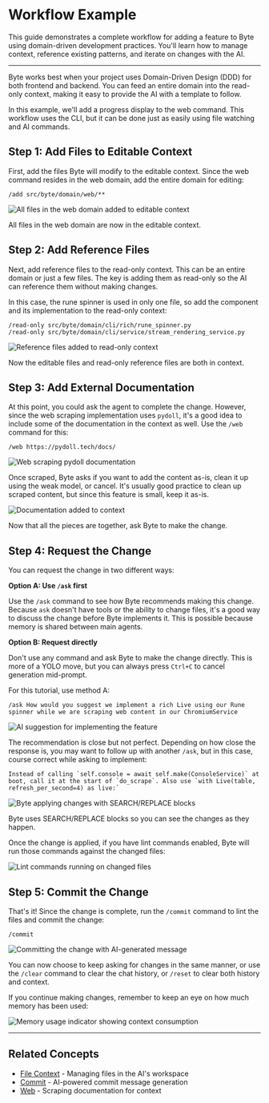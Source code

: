 # Workflow Example

This guide demonstrates a complete workflow for adding a feature to Byte using domain-driven development practices. You'll learn how to manage context, reference existing patterns, and iterate on changes with the AI.

---

Byte works best when your project uses Domain-Driven Design (DDD) for both frontend and backend. You can feed an entire domain into the read-only context, making it easy to provide the AI with a template to follow.

In this example, we'll add a progress display to the web command. This workflow uses the CLI, but it can be done just as easily using file watching and AI commands.

## Step 1: Add Files to Editable Context

First, add the files Byte will modify to the editable context. Since the web command resides in the web domain, add the entire domain for editing:

```
/add src/byte/domain/web/**
```

![All files in the web domain added to editable context](../images/example/step_1.png)

All files in the web domain are now in the editable context.

## Step 2: Add Reference Files

Next, add reference files to the read-only context. This can be an entire domain or just a few files. The key is adding them as read-only so the AI can reference them without making changes.

In this case, the rune spinner is used in only one file, so add the component and its implementation to the read-only context:

```
/read-only src/byte/domain/cli/rich/rune_spinner.py
/read-only src/byte/domain/cli/service/stream_rendering_service.py
```

![Reference files added to read-only context](../images/example/step_2.png)

Now the editable files and read-only reference files are both in context.

## Step 3: Add External Documentation

At this point, you could ask the agent to complete the change. However, since the web scraping implementation uses `pydoll`, it's a good idea to include some of the documentation in the context as well. Use the `/web` command for this:

```
/web https://pydoll.tech/docs/
```

![Web scraping pydoll documentation](../images/example/step_3_1.png)

Once scraped, Byte asks if you want to add the content as-is, clean it up using the weak model, or cancel. It's usually good practice to clean up scraped content, but since this feature is small, keep it as-is.

![Documentation added to context](../images/example/step_3_2.png)

Now that all the pieces are together, ask Byte to make the change.

## Step 4: Request the Change

You can request the change in two different ways:

**Option A: Use `/ask` first**

Use the `/ask` command to see how Byte recommends making this change. Because `ask` doesn't have tools or the ability to change files, it's a good way to discuss the change before Byte implements it. This is possible because memory is shared between main agents.

**Option B: Request directly**

Don't use any command and ask Byte to make the change directly. This is more of a YOLO move, but you can always press `Ctrl+C` to cancel generation mid-prompt.

For this tutorial, use method A:

```
/ask How would you suggest we implement a rich Live using our Rune spinner while we are scraping web content in our ChromiumService
```

![AI suggestion for implementing the feature](../images/example/step_4.png)

The recommendation is close but not perfect. Depending on how close the response is, you may want to follow up with another `/ask`, but in this case, course correct while asking to implement:

```
Instead of calling `self.console = await self.make(ConsoleService)` at boot, call it at the start of `do_scrape`. Also use `with Live(table, refresh_per_second=4) as live:`
```

![Byte applying changes with SEARCH/REPLACE blocks](../images/example/step_4_1.png)

Byte uses SEARCH/REPLACE blocks so you can see the changes as they happen.

Once the change is applied, if you have lint commands enabled, Byte will run those commands against the changed files:

![Lint commands running on changed files](../images/example/step_4_2.png)

## Step 5: Commit the Change

That's it! Since the change is complete, run the `/commit` command to lint the files and commit the change:

```
/commit
```

![Committing the change with AI-generated message](../images/example/step_5_1.png)

You can now choose to keep asking for changes in the same manner, or use the `/clear` command to clear the chat history, or `/reset` to clear both history and context.

If you continue making changes, remember to keep an eye on how much memory has been used:

![Memory usage indicator showing context consumption](../images/example/step_5_2.png)

---

## Related Concepts

- [File Context](../concepts/file-context.md) - Managing files in the AI's workspace
- [Commit](../concepts/commit.md) - AI-powered commit message generation
- [Web](../concepts/web.md) - Scraping documentation for context
